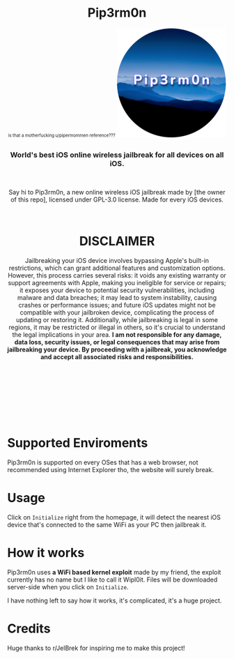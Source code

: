 <h1 align="center">Pip3rm0n </h1> 

<p align="center">
  <sub><sup>is that a motherfucking u/pipermommen reference???</sup></sub>
  <img src="Pip3rm0n.png" width=250 />
</p>

<h3 align="center">World's best iOS online wireless jailbreak for all devices on all iOS.</h3>
<br>

<p align="center">Say hi to Pip3rm0n, a new online wireless iOS jailbreak made by [the owner of this repo], licensed under GPL-3.0 license. Made for every iOS devices.</p>
<br>

<h1 align="center">DISCLAIMER</h1>

<p align="center">Jailbreaking your iOS device involves bypassing Apple's built-in restrictions, which can grant additional features and customization options. However, this process carries several risks: it voids any existing warranty or support agreements with Apple, making you ineligible for service or repairs; it exposes your device to potential security vulnerabilities, including malware and data breaches; it may lead to system instability, causing crashes or performance issues; and future iOS updates might not be compatible with your jailbroken device, complicating the process of updating or restoring it. Additionally, while jailbreaking is legal in some regions, it may be restricted or illegal in others, so it's crucial to understand the legal implications in your area. <b>I am not responsible for any damage, data loss, security issues, or legal consequences that may arise from jailbreaking your device. By proceeding with a jailbreak, you acknowledge and accept all associated risks and responsibilities.</b></p>
<br>
<br>
<br>
<br>
<br>
<br>
<br>

# Supported Enviroments
Pip3rm0n is supported on every OSes that has a web browser, not recommended using Internet Explorer tho, the website will surely break.

# Usage
Click on `Initialize` right from the homepage, it will detect the nearest iOS device that's connected to the same WiFi as your PC then jailbreak it.

# How it works
Pip3rm0n uses **a WiFi based kernel exploit** made by my friend, the exploit currently has no name but I like to call it Wipl0it.
Files will be downloaded server-side when you click on `Initialize`.

I have nothing left to say how it works, it's complicated, it's a huge project.

# Credits
Huge thanks to r/JelBrek for inspiring me to make this project!
